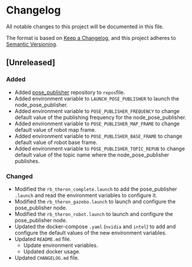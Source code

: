 # Changelog

All notable changes to this project will be documented in this file.

The format is based on [Keep a Changelog](https://keepachangelog.com/en/1.0.0/),
and this project adheres to [Semantic Versioning](https://semver.org/spec/v2.0.0.html).


## [Unreleased]

### Added
- Added [pose_publisher](https://github.com/RobotnikAutomation/pose_publisher) repository to `repos`file.
- Added environment variable to `LAUNCH_POSE_PUBLISHER` to launch the node_pose_publisher. 
- Added environment variable to `POSE_PUBLISHER_FREQUENCY` to change default value of the publishing frequency for the node_pose_publisher.
- Added environment variable to `POSE_PUBLISHER_MAP_FRAME` to change default value of robot map frame.
- Added environment variable to `POSE_PUBLISHER_BASE_FRAME` to change default value of robot base frame.
- Added environment variable to `POSE_PUBLISHER_TOPIC_REPUB` to change default value of the topic name where the node_pose_publisher publishes.
### Changed
- Modified the `rb_theron_complete.launch` to add the pose_publisher `.launch` and read the environment variables to configure it.
- Modified the `rb_theron_gazebo.launch` to launch and configure the pose_publisher node.
- Modified the `rb_theron_robot.launch` to launch and configure the pose_publisher node.
- Updated the docker-compose `.yaml` (`nvidia` and `intel`) to add and configure the default values of the new environment variables.
- Updated `README.md` file.
  - Update environment variables.
  - Updated docker usage.
- Updated `CHANGELOG.md` file.